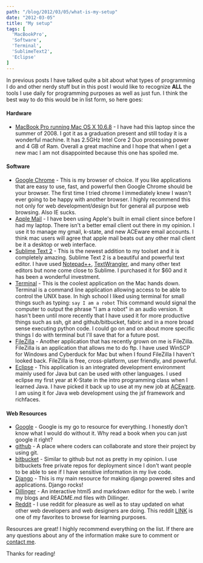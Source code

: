 ```yaml
---
path: "/blog/2012/03/05/what-is-my-setup"
date: "2012-03-05"
title: "My setup"
tags: [
  'MacBookPro',
  'Software',
  'Terminal',
  'SublimeText2',
  'Eclipse'
]
---
```


In previous posts I have talked quite a bit about what types of programming I do and other nerdy stuff but in this post I would like to recognize **ALL** the tools I use daily for programming purposes as well as just fun. I think the best way to do this would be in list form, so here goes:

#### Hardware

- [MacBook Pro running Mac OS X 10.6.8](http://www.apple.com/) - I have had this laptop since the summer of 2008. I got it as a graduation present and still today it is a wonderful machine. It has 2.5GHz Intel Core 2 Duo processing power and 4 GB of Ram. Overall a great machine and I hope that when I get a new mac I am not disappointed because this one has spoiled me.

#### Software

- [Google Chrome](https://www.google.com/chrome) - This is my browser of choice. If you like applications that are easy to use, fast, and powerful then Google Chrome should be your browser. The first time I tried chrome I immediately knew I wasn't ever going to be happy with another browser. I highly recommend this not only for web development/design but for general all purpose web browsing. Also IE sucks.
- [Apple Mail](http://store.apple.com/us/browse/home/shop_mac/software) - I have been using Apple's built in email client since before I had my laptop. There isn't a better email client out there in my opinion. I use it to manage my gmail, k-state, and new ACEware email accounts. I think mac users will agree that apple mail beats out any other mail client be it a desktop or web interface.
- [Sublime Text 2](http://www.sublimetext.com/2) - This is the newest addition to my toolset and it is completely amazing. Sublime Text 2 is a beautiful and powerful text editor. I have used [Notepad++](), [TextWrangler](), and many other text editors but none come close to Sublime. I purchased it for \$60 and it has been a wonderful investment.
- [Terminal](http://guides.macrumors.com/Terminal) - This is the coolest application on the Mac hands down. Terminal is a command line application allowing access to be able to control the UNIX base. In high school I liked using terminal for small things such as typing: `say I am a robot` This command would signal the computer to output the phrase "I am a robot" in an audio version. It hasn't been until more recently that I have used it for more productive things such as ssh, git and github/bitbucket, fabric and in a more broad sense executing python code. I could go on and on about more specific things I do with terminal but I'll save that for a future post.
- [FileZilla](http://filezilla-project.org/) - Another application that has recently grown on me is FileZilla. FileZilla is an application that allows me to do ftp. I have used WinSCP for Windows and Cyberduck for Mac but when I found FileZilla I haven't looked back. FileZilla is free, cross-platform, user friendly, and powerful.
- [Eclipse](http://www.eclipse.org/) - This application is an integrated development environment mainly used for Java but can be used with other languages. I used eclipse my first year at K-State in the intro programming class when I learned Java. I have picked it back up to use at my new job at [ACEware](http://aceware.com/). I am using it for Java web development using the jsf framework and richfaces.

#### Web Resources

- [Google](https://www.google.com/) - Google is my go to resource for everything. I honestly don't know what I would do without it. Why read a book when you can just google it right?
- [github](https://github.com/) - A place where coders can collaborate and store their project by using git.
- [bitbucket](https://bitbucket.org/) - Similar to github but not as pretty in my opinion. I use bitbuckets free private repos for deployment since I don't want people to be able to see if I have sensitive information in my live code.
- [Django](http://djangoproject.com/) - This is my main resource for making django powered sites and applications. Django rocks!
- [Dillinger](http://dillinger.io/) - An interactive html5 and markdown editor for the web. I write my blogs and README.md files with Dillinger.
- [Reddit](http://www.reddit.com/) - I use reddit for pleasure as well as to stay updated on what other web developers and web designers are doing. This reddit [LINK](http://www.reddit.com/r/webdev+python+django+web_design+webdesign) is one of my favorites to browse for learning purposes.

Resources are great! I highly recommend everything on the list. If there are any questions about any of the information make sure to comment or [contact me](http://edhedges.com/contact/).

Thanks for reading!

